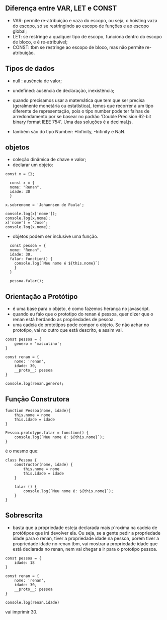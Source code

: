 ## Diferença entre VAR, LET e CONST

- VAR: permite re-atribuição e vaza do escopo, ou seja, o hoisting vaza do escopo, só se restringindo ao escopo de funções e ao escopo global;
- LET: se restringe a qualquer tipo de escopo, funciona dentro do escopo de bloco, e é re-atribuível;
- CONST: tbm se restringe ao escopo de bloco, mas não permite re-atribuição.

## Tipos de dados

- null : ausência de valor;
- undefined: ausência de declaração, inexistência;

- quando precisamos usar a matemática que tem que ser precisa (geralmente monetária ou estatística), temos que recorrer a um tipo diferente de representação, pois o tipo number pode ter falhas de arredondamento por se basear no padrão 'Double Precision 62-bit binary format IEEE 754'. Uma das soluções é a decimal.js.

- também são do tipo Number: +Infinity, -Infinity e NaN.

## objetos

- coleção dinâmica de chave e valor;
- declarar um objeto:

```
const x = {};
```

```
  const x = {
  nome: "Renan",
  idade: 30
  }

x.sobrenome = 'Johannsen de Paula';

console.log(x['nome']);
console.log(x.nome);
x['nome'] = 'Jose';
console.log(x.nome);
```

- objetos podem ser inclusive uma função.

```
  const pessoa = {
  nome: "Renan",
  idade: 30,
  falar: function() {
    console.log(`Meu nome é ${this.nome}`)
    }
  }

  pessoa.falar();
```

## Orientação a Protótipo

- é uma base para o objeto, é como fazemos herança no javascript.
- quando eu falo que o prototipo do renan é pessoa, quer dizer que o renan está herdando as propriedades de pessoa.
- uma cadeia de prototipos pode compor o objeto. Se não achar no prototipo, vai no outro que está descrito, e assim vai.

```
const pessoa = {
    genero = 'masculino';
}

const renan = {
    nome: 'renan',
    idade: 30,
    __proto__: pessoa
}

console.log(renan.genero);

```

## Função Construtora

```
function Pessoa(nome, idade){
    this.nome = nome
    this.idade = idade
}

Pessoa.prototype.falar = function() {
    console.log(`Meu nome é: ${this.nome}`);
}

```

é o mesmo que:

```
class Pessoa {
    constructor(nome, idade) {
        this.nome = nome
        this.idade = idade
    }

    falar () {
        console.log(`Meu nome é: ${this.nome}`);
    }
}

```

## Sobrescrita

- basta que a propriedade esteja declarada mais p´roxima na cadeia de protótipos que irá devolver ela. Ou seja, se a gente pedir a propriedade idade para o renan, tiver a propriedade idade na pessoa, porém tiver a propriedade idade no renan tbm, vai mostrar a propriedade idade que está declarada no renan, nem vai chegar a ir para o prototipo pessoa.

```
const pessoa = {
    idade: 18
}

const renan = {
    nome: 'renan',
    idade: 30,
    __proto__: pessoa
}

console.log(renan.idade)
```

vai imprimir 30.
